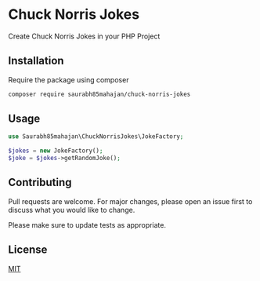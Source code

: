 # Chuck Norris Jokes

Create Chuck Norris Jokes in your PHP Project

## Installation

Require the package using composer

```bash
composer require saurabh85mahajan/chuck-norris-jokes
```

## Usage

```php
use Saurabh85mahajan\ChuckNorrisJokes\JokeFactory;

$jokes = new JokeFactory();
$joke = $jokes->getRandomJoke();
```

## Contributing
Pull requests are welcome. For major changes, please open an issue first to discuss what you would like to change.

Please make sure to update tests as appropriate.

## License
[MIT](./LICENSE.md)
